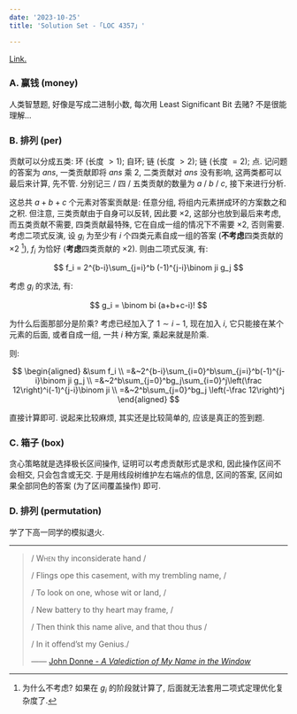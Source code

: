 ```yaml
---
date: '2023-10-25'
title: 'Solution Set -「LOC 4357」'

---
```


[Link.](http://222.180.160.110:1024/contest/4357)

### A. 赢钱 (money)

人类智慧题, 好像是写成二进制小数, 每次用 Least Significant Bit 去赌? 不是很能理解...

### B. 排列 (per)

贡献可以分成五类: 环 (长度 $> 1$); 自环; 链 (长度 $> 2$); 链 (长度 $= 2$); 点. 记问题的答案为 $ans$, 一类贡献即将 $ans$ 乘 $2$, 二类贡献对 $ans$ 没有影响, 这两类都可以最后来计算, 先不管. 分别记三 / 四 / 五类贡献的数量为 $a$ / $b$ / $c$, 接下来进行分析.

这总共 $a+b+c$ 个元素对答案贡献是: 任意分组, 将组内元素拼成环的方案数之和之积. 但注意, 三类贡献由于自身可以反转, 因此要 $\times 2$, 这部分也放到最后来考虑, 而五类贡献不需要, 四类贡献最特殊, 它在自成一组的情况下不需要 $\times 2$, 否则需要. 考虑二项式反演, 设 $g_i$ 为至少有 $i$ 个四类元素自成一组的答案 (**不考虑**四类贡献的 $\times 2$ [^1]), $f_i$ 为恰好 (**考虑**四类贡献的 $\times 2$). 则由二项式反演, 有:

$$
f_i = 2^{b-i}\sum_{j=i}^b (-1)^{j-i}\binom ji g_j
$$

考虑 $g_i$ 的求法, 有:

$$
g_i = \binom bi (a+b+c-i)!
$$

为什么后面那部分是阶乘? 考虑已经加入了 $1 \sim i-1$, 现在加入 $i$, 它只能接在某个元素的后面, 或者自成一组, 一共 $i$ 种方案, 乘起来就是阶乘.

则:

$$
\begin{aligned}
&\sum f_i \\
=&~2^{b-i}\sum_{i=0}^b\sum_{j=i}^b(-1)^{j-i}\binom ji g_j \\
=&~2^b\sum_{j=0}^bg_j\sum_{i=0}^j\left(\frac 12\right)^i(-1)^{j-i}\binom ji \\
=&~2^b\sum_{j=0}^bg_j \left(-\frac 12\right)^j
\end{aligned}
$$

 直接计算即可. 说起来比较麻烦, 其实还是比较简单的, 应该是真正的签到题.

### C. 箱子 (box)

贪心策略就是选择极长区间操作, 证明可以考虑贡献形式是求和, 因此操作区间不会相交, 只会包含或无交. 于是用线段树维护左右端点的信息, 区间的答案, 区间如果全部同色的答案 (为了区间覆盖操作) 即可.

### D. 排列 (permutation)

学了下高一同学的模拟退火.

[^1]: 为什么不考虑? 如果在 $g_i$ 的阶段就计算了, 后面就无法套用二项式定理优化复杂度了.

---

> / <span style="font-variant:small-caps;">When</span> thy inconsiderate hand /
>
> / Flings ope this casement, with my trembling name, /
>
> / To look on one, whose wit or land, /
>
> / New battery to thy heart may frame, /
>
> / Then think this name alive, and that thou thus /
>
> / In it offend’st my Genius./
>
> —— [John Donne - *A Valediction of My Name in the Window*]()